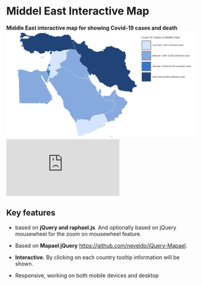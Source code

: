 # Middel East Interactive Map
**Middle East interactive map for showing Covid-19 cases and death**
![Dataviz example](https://github.com/nilouhou/middle_east/blob/master/middle_east_map.png)
![Demo here](http://faratech.ca/middle_east/middle_east.html)



## Key features

*   based on **jQuery and raphael.js**. And optionally based on jQuery mousewheel for the zoom on mousewheel feature.
*   Based on **Mapael jQuery** https://github.com/neveldo/jQuery-Mapael.

*   **Interactive.** By clicking on each country tooltip information will be shown.
*   Responsive, working on both mobile devices and desktop
